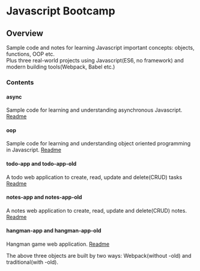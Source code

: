 # Javascript Bootcamp

## Overview

Sample code and notes for learning Javascript important concepts: objects, functions, OOP etc. <br>
Plus three real-world projects using Javascript(ES6, no framework) and modern building tools(Webpack, Babel etc.)

### Contents

#### async

Sample code for learning and understanding asynchronous Javascript. [Readme](./async/readme.md)

#### oop

Sample code for learning and understanding object oriented programming in Javascript. [Readme](./oop/readme.md)

#### todo-app and todo-app-old

A todo web application to create, read, update and delete(CRUD) tasks [Readme](./todo-app/readme.md)

#### notes-app and notes-app-old

A notes web application to create, read, update and delete(CRUD) notes. [Readme](./notes-app/readme.md)

#### hangman-app and hangman-app-old

Hangman game web application. [Readme](./hangman-app/readme.md)

The above three objects are built by two ways: Webpack(without -old) and traditional(with -old).

